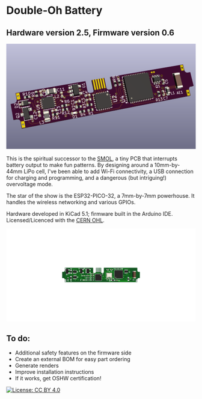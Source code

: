 # Double-Oh Battery

## Hardware version 2.5, Firmware version 0.6

![](banner.png)

This is the spiritual successor to the [SMOL](https://github.com/heyspacebuck/SMOL), a tiny PCB that interrupts battery output to make fun patterns. By designing around a 10mm-by-44mm LiPo cell, I've been able to add Wi-Fi connectivity, a USB connection for charging and programming, and a dangerous (but intriguing!) overvoltage mode.

The star of the show is the ESP32-PICO-32, a 7mm-by-7mm powerhouse. It handles the wireless networking and various GPIOs.

Hardware developed in KiCad 5.1; firmware built in the Arduino IDE. Licensed/Licenced with the [CERN OHL](https://www.ohwr.org/project/cernohl/wikis/home).

![](assembly.gif)

## To do:

* Additional safety features on the firmware side
* Create an external BOM for easy part ordering
* Generate renders
* Improve installation instructions
* If it works, get OSHW certification!

[![License: CC BY 4.0](https://img.shields.io/badge/License-CC%20BY%204.0-lightgrey.svg)](https://creativecommons.org/licenses/by/4.0/)
